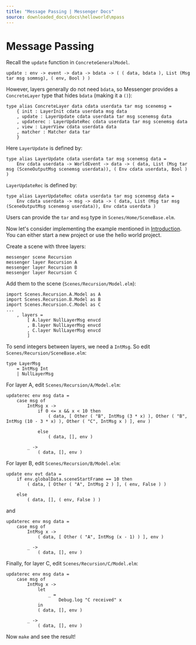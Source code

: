 ```yaml
---
title: "Message Passing | Messenger Docs"
source: downloaded_docs\docs\helloworld\mpass
---
```


# Message Passing

Recall the `update` function in `ConcreteGeneralModel`.

```
update : env -> event -> data -> bdata -> ( ( data, bdata ), List (Msg tar msg sommsg), ( env, Bool ) )  

```

However, layers generally do not need `bdata`, so Messenger provides a `ConcreteLayer` type that hides `bdata` (making it a `()`):

```
type alias ConcreteLayer data cdata userdata tar msg scenemsg =  
    { init : LayerInit cdata userdata msg data  
    , update : LayerUpdate cdata userdata tar msg scenemsg data  
    , updaterec : LayerUpdateRec cdata userdata tar msg scenemsg data  
    , view : LayerView cdata userdata data  
    , matcher : Matcher data tar  
    }  

```

Here `LayerUpdate` is defined by:

```
type alias LayerUpdate cdata userdata tar msg scenemsg data =  
    Env cdata userdata -> WorldEvent -> data -> ( data, List (Msg tar msg (SceneOutputMsg scenemsg userdata)), ( Env cdata userdata, Bool ) )  

```

`LayerUpdateRec` is defined by:

```
type alias LayerUpdateRec cdata userdata tar msg scenemsg data =  
    Env cdata userdata -> msg -> data -> ( data, List (Msg tar msg (SceneOutputMsg scenemsg userdata)), Env cdata userdata )  

```

Users can provide the `tar` and `msg` type in `Scenes/Home/SceneBase.elm`.

Now let's consider implementing the example mentioned in [Introduction](/docs/intro/model#example). You can either start a new project or use the hello world project.

Create a scene with three layers:

```
messenger scene Recursion  
messenger layer Recursion A  
messenger layer Recursion B  
messenger layer Recursion C  

```

Add them to the scene (`Scenes/Recursion/Model.elm`):

```
import Scenes.Recursion.A.Model as A  
import Scenes.Recursion.B.Model as B  
import Scenes.Recursion.C.Model as C  
...  
    , layers =  
        [ A.layer NullLayerMsg envcd  
        , B.layer NullLayerMsg envcd  
        , C.layer NullLayerMsg envcd  
        ]  

```

To send integers between layers, we need a `IntMsg`. So edit `Scenes/Recursion/SceneBase.elm`:

```
type LayerMsg  
    = IntMsg Int  
    | NullLayerMsg  

```

For layer A, edit `Scenes/Recursion/A/Model.elm`:

```
updaterec env msg data =  
    case msg of  
        IntMsg x ->  
            if 0 <= x && x < 10 then  
                ( data, [ Other ( "B", IntMsg (3 * x) ), Other ( "B", IntMsg (10 - 3 * x) ), Other ( "C", IntMsg x ) ], env )  
  
            else  
                ( data, [], env )  
  
        _ ->  
            ( data, [], env )  

```

For layer B, edit `Scenes/Recursion/B/Model.elm`:

```
update env evt data =  
    if env.globalData.sceneStartFrame == 10 then  
        ( data, [ Other ( "A", IntMsg 2 ) ], ( env, False ) )  
  
    else  
        ( data, [], ( env, False ) )  

```

and

```
updaterec env msg data =  
    case msg of  
        IntMsg x ->  
            ( data, [ Other ( "A", IntMsg (x - 1) ) ], env )  
  
        _ ->  
            ( data, [], env )  

```

Finally, for layer C, edit `Scenes/Recursion/C/Model.elm`:

```
updaterec env msg data =  
    case msg of  
        IntMsg x ->  
            let  
                _ =  
                    Debug.log "C received" x  
            in  
            ( data, [], env )  
  
        _ ->  
            ( data, [], env )  

```

Now `make` and see the result!